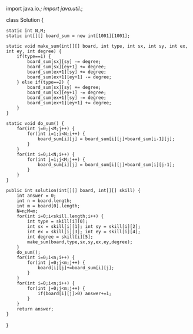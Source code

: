 import java.io.*;
import java.util.*;

class Solution {
    
    static int N,M;
    static int[][] board_sum = new int[1001][1001];
    
    static void make_sum(int[][] board, int type, int sx, int sy, int ex, int ey, int degree) {
        if(type==1) {
            board_sum[sx][sy] -= degree;
            board_sum[sx][ey+1] += degree;
            board_sum[ex+1][sy] += degree;
            board_sum[ex+1][ey+1] -= degree;
        } else if(type==2) {
            board_sum[sx][sy] += degree;
            board_sum[sx][ey+1] -= degree;
            board_sum[ex+1][sy] -= degree;
            board_sum[ex+1][ey+1] += degree;
        }
    }
    
    static void do_sum() {
        for(int j=0;j<M;j++) {
            for(int i=1;i<N;i++) {
                board_sum[i][j] = board_sum[i][j]+board_sum[i-1][j];
            }
        }
        for(int i=0;i<N;i++) {
            for(int j=1;j<M;j++) {
                board_sum[i][j] = board_sum[i][j]+board_sum[i][j-1];
            }
        }
    }
    
    public int solution(int[][] board, int[][] skill) {
        int answer = 0;
        int n = board.length;
        int m = board[0].length;
        N=n;M=m;
        for(int i=0;i<skill.length;i++) {
            int type = skill[i][0];
            int sx = skill[i][1]; int sy = skill[i][2];
            int ex = skill[i][3]; int ey = skill[i][4];
            int degree = skill[i][5];
            make_sum(board,type,sx,sy,ex,ey,degree);
        }
        do_sum();
        for(int i=0;i<n;i++) {
            for(int j=0;j<m;j++) {
                board[i][j]+=board_sum[i][j];
            }
        }
        for(int i=0;i<n;i++) {
            for(int j=0;j<m;j++) {
                if(board[i][j]>0) answer+=1;
            }
        }
        return answer;
    }
}